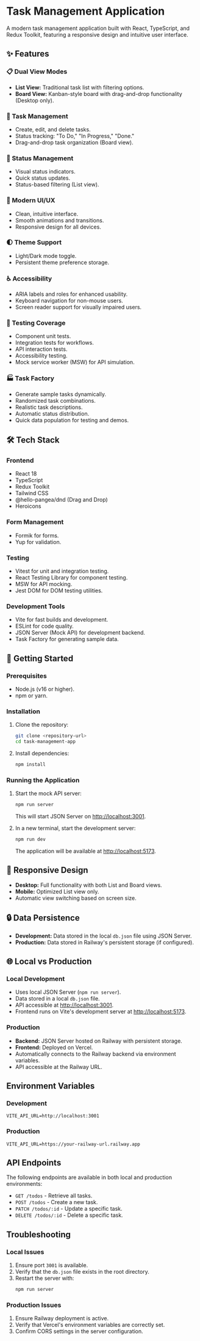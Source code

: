 # Task Management Application

A modern task management application built with React, TypeScript, and Redux Toolkit, featuring a responsive design and intuitive user interface.

## ✨ Features

### 📋 Dual View Modes
- **List View:** Traditional task list with filtering options.
- **Board View:** Kanban-style board with drag-and-drop functionality (Desktop only).

### 🎯 Task Management
- Create, edit, and delete tasks.
- Status tracking: "To Do," "In Progress," "Done."
- Drag-and-drop task organization (Board view).

### 🔄 Status Management
- Visual status indicators.
- Quick status updates.
- Status-based filtering (List view).

### 🎨 Modern UI/UX
- Clean, intuitive interface.
- Smooth animations and transitions.
- Responsive design for all devices.

### 🌓 Theme Support
- Light/Dark mode toggle.
- Persistent theme preference storage.

### ♿ Accessibility
- ARIA labels and roles for enhanced usability.
- Keyboard navigation for non-mouse users.
- Screen reader support for visually impaired users.

### 🧪 Testing Coverage
- Component unit tests.
- Integration tests for workflows.
- API interaction tests.
- Accessibility testing.
- Mock service worker (MSW) for API simulation.

### 🏭 Task Factory
- Generate sample tasks dynamically.
- Randomized task combinations.
- Realistic task descriptions.
- Automatic status distribution.
- Quick data population for testing and demos.

## 🛠 Tech Stack

### **Frontend**
- React 18
- TypeScript
- Redux Toolkit
- Tailwind CSS
- @hello-pangea/dnd (Drag and Drop)
- Heroicons

### **Form Management**
- Formik for forms.
- Yup for validation.

### **Testing**
- Vitest for unit and integration testing.
- React Testing Library for component testing.
- MSW for API mocking.
- Jest DOM for DOM testing utilities.

### **Development Tools**
- Vite for fast builds and development.
- ESLint for code quality.
- JSON Server (Mock API) for development backend.
- Task Factory for generating sample data.

## 🚀 Getting Started

### Prerequisites
- Node.js (v16 or higher).
- npm or yarn.

### Installation

1. Clone the repository:
   ```bash
   git clone <repository-url>
   cd task-management-app
   ```

2. Install dependencies:
   ```bash
   npm install
   ```

### Running the Application

1. Start the mock API server:
   ```bash
   npm run server
   ```
   This will start JSON Server on [http://localhost:3001](http://localhost:3001).

2. In a new terminal, start the development server:
   ```bash
   npm run dev
   ```
   The application will be available at [http://localhost:5173](http://localhost:5173).

## 📱 Responsive Design

- **Desktop:** Full functionality with both List and Board views.
- **Mobile:** Optimized List view only.
- Automatic view switching based on screen size.

## 🔒 Data Persistence

- **Development:** Data stored in the local `db.json` file using JSON Server.
- **Production:** Data stored in Railway's persistent storage (if configured).

## 🌐 Local vs Production

### Local Development
- Uses local JSON Server (`npm run server`).
- Data stored in a local `db.json` file.
- API accessible at [http://localhost:3001](http://localhost:3001).
- Frontend runs on Vite's development server at [http://localhost:5173](http://localhost:5173).

### Production
- **Backend:** JSON Server hosted on Railway with persistent storage.
- **Frontend:** Deployed on Vercel.
- Automatically connects to the Railway backend via environment variables.
- API accessible at the Railway URL.

## Environment Variables

### Development
```env
VITE_API_URL=http://localhost:3001
```

### Production
```env
VITE_API_URL=https://your-railway-url.railway.app
```

## API Endpoints

The following endpoints are available in both local and production environments:

- `GET /todos` - Retrieve all tasks.
- `POST /todos` - Create a new task.
- `PATCH /todos/:id` - Update a specific task.
- `DELETE /todos/:id` - Delete a specific task.

## Troubleshooting

### Local Issues
1. Ensure port `3001` is available.
2. Verify that the `db.json` file exists in the root directory.
3. Restart the server with:
   ```bash
   npm run server
   ```

### Production Issues
1. Ensure Railway deployment is active.
2. Verify that Vercel's environment variables are correctly set.
3. Confirm CORS settings in the server configuration.
